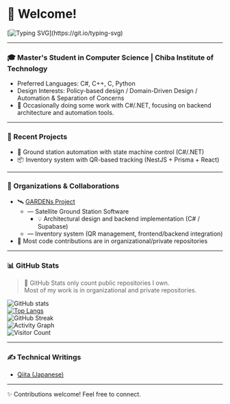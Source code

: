 # 👋 Welcome!

[![Typing SVG](https://readme-typing-svg.demolab.com?font=Fira+Code&size=22&pause=1000&color=3CF7FF&center=true&vCenter=true&width=435&lines=Welcome+to+my+GitHub!;Hi,+I'm+Yuto+Maki;I'm+a+Master's+Student+in+CS.)](https://git.io/typing-svg)

---

### 🎓 Master's Student in Computer Science | Chiba Institute of Technology

- Preferred Languages: C#, C++, C, Python  
- Design Interests: Policy-based design / Domain-Driven Design / Automation & Separation of Concerns  
- 💼 Occasionally doing some work with C#/.NET, focusing on backend architecture and automation tools.

---

### 🔭 Recent Projects

- 🚀 Ground station automation with state machine control (C#/.NET)
- 📦 Inventory system with QR-based tracking (NestJS + Prisma + React)

---

### 🏢 Organizations & Collaborations

- 🛰️ [GARDENs Project](https://github.com/CIT-GARDENs-Organization)
  - — Satellite Ground Station Software  
    - 💡 Architectural design and backend implementation (C# / Supabase)
  - — Inventory system (QR management, frontend/backend integration)
- 🤝 Most code contributions are in organizational/private repositories

---

### 📊 GitHub Stats

> 🚨 GitHub Stats only count public repositories I own.  
> Most of my work is in organizational and private repositories.

![GitHub stats](https://github-readme-stats.vercel.app/api?username=mkyt0230&show_icons=true&theme=tokyonight)  
[![Top Langs](https://github-readme-stats.vercel.app/api/top-langs/?username=mkyt0230&layout=compact&theme=tokyonight)](https://github.com/anuraghazra/github-readme-stats)  
![GitHub Streak](https://streak-stats.demolab.com?user=mkyt0230&theme=tokyonight)  
![Activity Graph](https://github-readme-activity-graph.vercel.app/graph?username=mkyt0230&theme=github-compact)  
![Visitor Count](https://komarev.com/ghpvc/?username=mkyt0230&style=flat-square)

---

### ✍️ Technical Writings

- [Qiita (Japanese)](https://qiita.com/mkyt)

---

✨ Contributions welcome! Feel free to connect.
